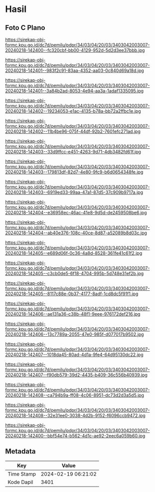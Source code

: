 # Hasil

## Foto C Plano

https://sirekap-obj-formc.kpu.go.id/dc7d/pemilu/pdpr/34/03/04/20/03/3403042003007-20240218-142400--fc320cbf-bb00-4129-952d-5d2d3ee37bbb.jpg

https://sirekap-obj-formc.kpu.go.id/dc7d/pemilu/pdpr/34/03/04/20/03/3403042003007-20240218-142401--983f2c91-83aa-4352-aa03-0c840d69a18d.jpg

https://sirekap-obj-formc.kpu.go.id/dc7d/pemilu/pdpr/34/03/04/20/03/3403042003007-20240218-142401--3a84b2ad-8053-4e94-aa3a-1adaf1335095.jpg

https://sirekap-obj-formc.kpu.go.id/dc7d/pemilu/pdpr/34/03/04/20/03/3403042003007-20240218-142402--19234053-e1ac-4135-b78a-bb72a2ffbc1e.jpg

https://sirekap-obj-formc.kpu.go.id/dc7d/pemilu/pdpr/34/03/04/20/03/3403042003007-20240218-142402--11b4be96-075f-44df-92b2-7601efc271ad.jpg

https://sirekap-obj-formc.kpu.go.id/dc7d/pemilu/pdpr/34/03/04/20/03/3403042003007-20240218-142403--33d9ffcc-e451-4263-9d71-4db3482fd61f.jpg

https://sirekap-obj-formc.kpu.go.id/dc7d/pemilu/pdpr/34/03/04/20/03/3403042003007-20240218-142403--179813df-82d7-4e80-9fc9-b6d0654348fe.jpg

https://sirekap-obj-formc.kpu.go.id/dc7d/pemilu/pdpr/34/03/04/20/03/3403042003007-20240218-142403--6919ed33-99aa-47a1-87d5-37c909b9717a.jpg

https://sirekap-obj-formc.kpu.go.id/dc7d/pemilu/pdpr/34/03/04/20/03/3403042003007-20240218-142404--e36958ec-46ac-41e8-9d5d-de2459508be6.jpg

https://sirekap-obj-formc.kpu.go.id/dc7d/pemilu/pdpr/34/03/04/20/03/3403042003007-20240218-142404--ab40e376-108c-40ce-8d87-a52089b8d03c.jpg

https://sirekap-obj-formc.kpu.go.id/dc7d/pemilu/pdpr/34/03/04/20/03/3403042003007-20240218-142405--e689d06f-0c36-4a8d-8528-361fe41c61f2.jpg

https://sirekap-obj-formc.kpu.go.id/dc7d/pemilu/pdpr/34/03/04/20/03/3403042003007-20240218-142405--c3cb0de5-6f18-4704-995b-5d748e31ef2b.jpg

https://sirekap-obj-formc.kpu.go.id/dc7d/pemilu/pdpr/34/03/04/20/03/3403042003007-20240218-142405--8117c88e-0b37-4177-8adf-1cd8dc5f91f1.jpg

https://sirekap-obj-formc.kpu.go.id/dc7d/pemilu/pdpr/34/03/04/20/03/3403042003007-20240218-142406--ae131a36-c38b-48f1-9eee-976172def216.jpg

https://sirekap-obj-formc.kpu.go.id/dc7d/pemilu/pdpr/34/03/04/20/03/3403042003007-20240218-142406--13c7789a-2055-47e0-985f-d077017b9502.jpg

https://sirekap-obj-formc.kpu.go.id/dc7d/pemilu/pdpr/34/03/04/20/03/3403042003007-20240218-142407--1018da45-80ad-4d1a-9fe4-64d95130dc22.jpg

https://sirekap-obj-formc.kpu.go.id/dc7d/pemilu/pdpr/34/03/04/20/03/3403042003007-20240218-142407--f90db579-39d2-4435-b409-36c556b40939.jpg

https://sirekap-obj-formc.kpu.go.id/dc7d/pemilu/pdpr/34/03/04/20/03/3403042003007-20240218-142408--ca794b9a-ff08-4c06-8951-dc73d2d3a5d5.jpg

https://sirekap-obj-formc.kpu.go.id/dc7d/pemilu/pdpr/34/03/04/20/03/3403042003007-20240218-142408--32e31ee0-3038-4d2b-9152-f6096ccb9472.jpg

https://sirekap-obj-formc.kpu.go.id/dc7d/pemilu/pdpr/34/03/04/20/03/3403042003007-20240218-142400--bbf54e74-b562-4d1c-ae92-2eec6a059b60.jpg


## Metadata

| Key        | Value               |
| ---------- | ------------------- |
| Time Stamp | 2024-02-19 06:21:02 |
| Kode Dapil | 3401                |



